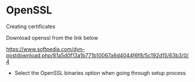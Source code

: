 # OpenSSL
Creating certificates

Download openssl from the link below

https://www.softpedia.com/dyn-postdownload.php/81a5d0f13a1b771b10067a6d4044f6f8/5c192d15/63b3/0/4

- Select the OpenSSL binaries option when going through setup process

